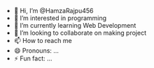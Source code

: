- 👋 Hi, I’m @HamzaRajpu456
- 👀 I’m interested in programming 
- 🌱 I’m currently learning Web Development
- 💞️ I’m looking to collaborate on making project
- 📫 How to reach me
- 😄 Pronouns: ...
- ⚡ Fun fact: ...

<!---
HamzaRajpu456/HamzaRajpu456 is a ✨ special ✨ repository because its `README.md` (this file) appears on your GitHub profile.
You can click the Preview link to take a look at your changes.
--->
